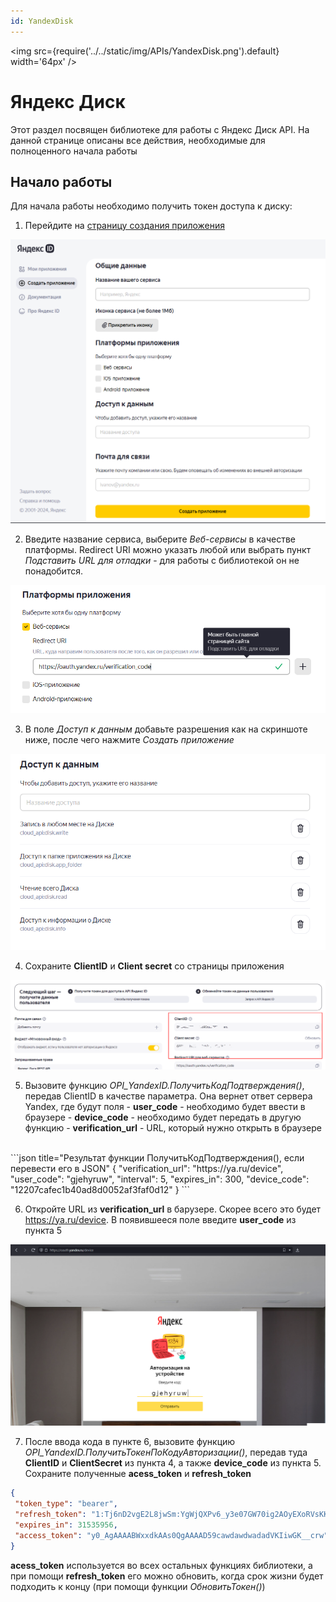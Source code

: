 ```yaml
---
id: YandexDisk
---
```


<img src={require('../../static/img/APIs/YandexDisk.png').default} width='64px' />

# Яндекс Диск

Этот раздел посвящен библиотеке для работы с Яндекс Диск API. На данной странице описаны все действия, необходимые для полноценного начала работы

## Начало работы

Для начала работы необходимо получить токен доступа к диску:

1. Перейдите на [страницу создания приложения](https://oauth.yandex.ru/client/new/) 

![BF](../../static/img/Docs/YandexDisk/1.png)

2. Введите название сервиса, выберите *Веб-сервисы* в качестве платформы. Redirect URI можно указать любой или выбрать пункт *Подставить URL для отладки* - для работы с библиотекой он не понадобится.

![BF](../../static/img/Docs/YandexDisk/3.png)

3. В поле *Доступ к данным* добавьте разрешения как на скриншоте ниже, после чего нажмите *Создать приложение*

![BF](../../static/img/Docs/YandexDisk/2.png)

4. Сохраните **ClientID** и **Client secret** со страницы приложения

![BF](../../static/img/Docs/YandexDisk/4.png)

5. Вызовите функцию *OPI_YandexID.ПолучитьКодПодтверждения()*, передав ClientID в качестве параметра. Она вернет ответ сервера Yandex, где будут поля
		- **user_code** - необходимо будет ввести в браузере
		- **device_code** - необходимо будет передать в другую функцию
		- **verification_url** - URL, который нужно открыть в браузере
<br/>
		```json title="Результат функции ПолучитьКодПодтверждения(), если перевести его в JSON"
			{
			 "verification_url": "https://ya.ru/device",
			 "user_code": "gjehyruw",
			 "interval": 5,
			 "expires_in": 300,
			 "device_code": "12207cafec1b40ad8d0052af3faf0d12"
			}
		```

6. Откройте URL из **verification_url** в барузере. Скорее всего это будет https://ya.ru/device. В появившееся поле введите **user_code** из пункта 5 

![BF](../../static/img/Docs/YandexDisk/5.png)

7. После ввода кода в пункте 6, вызовите функцию *OPI_YandexID.ПолучитьТокенПоКодуАвторизации()*, передав туда **ClientID** и **ClientSecret** из пункта 4, а также **device_code** из пункта 5. Сохраните полученные **acess_token** и **refresh_token**

```json title="Результат функции ПолучитьТокенПоКодуАвторизации(), если перевести его в JSON"
{
 "token_type": "bearer",
 "refresh_token": "1:Tj6nD2vgE2L8jwSm:YgWjQXPv6_y3e07GW70ig2AOyEXoRVsKKpApGHq2EOg7pfx0MKrXiCrfLBFtzgQawdawdwadad3Sasa9z2H0vSeZKNmZmA",
 "expires_in": 31535956,
 "access_token": "y0_AgAAAABWxxdkAAs0QgAAAAD59cawdawdwadadVKIiwGK__crw"
}
```

**acess_token** используется во всех остальных функциях библиотеки, а при помощи **refresh_token** его можно обновить, когда срок жизни будет подходить к концу (при помощи функции *ОбновитьТокен()*)